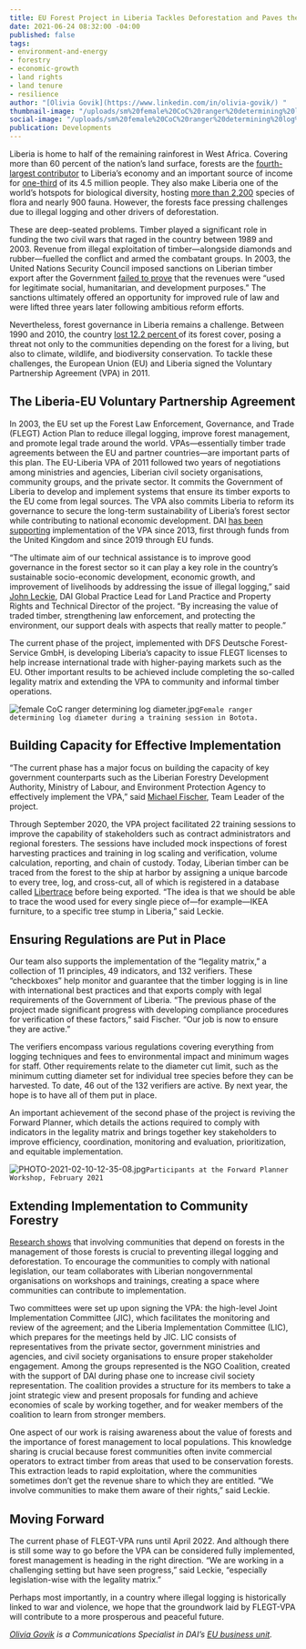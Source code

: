 ```yaml
---
title: EU Forest Project in Liberia Tackles Deforestation and Paves the Way for Stability
date: 2021-06-24 08:32:00 -04:00
published: false
tags:
- environment-and-energy
- forestry
- economic-growth
- land rights
- land tenure
- resilience
author: "[Olivia Govik](https://www.linkedin.com/in/olivia-govik/) "
thumbnail-image: "/uploads/sm%20female%20CoC%20ranger%20determining%20log%20diameter.jpg"
social-image: "/uploads/sm%20female%20CoC%20ranger%20determining%20log%20diameter.jpg"
publication: Developments
---
```


Liberia is home to half of the remaining rainforest in West Africa. Covering more than 60 percent of the nation’s land surface, forests are the [fourth-largest contributor](https://blogs.worldbank.org/africacan/liberia-understanding-peoples-dependence-forests) to Liberia’s economy and an important source of income for [one-third](https://www.nicfi.no/partner-countries/liberia/) of its 4.5 million people. They also make Liberia one of the world’s hotspots for biological diversity, hosting [more than 2,200](https://blogs.worldbank.org/africacan/liberia-understanding-peoples-dependence-forests) species of flora and nearly 900 fauna. However, the forests face pressing challenges due to illegal logging and other drivers of deforestation.






These are deep-seated problems. Timber played a significant role in funding the two civil wars that raged in the country between 1989 and 2003. Revenue from illegal exploitation of timber—alongside diamonds and rubber—fuelled the conflict and armed the combatant groups. In 2003, the United Nations Security Council imposed sanctions on Liberian timber export after the Government [failed to prove](https://news.un.org/en/story/2003/05/66992-extending-sanctions-against-liberia-security-council-adds-ban-timber-exports) that the revenues were “used for legitimate social, humanitarian, and development purposes.” The sanctions ultimately offered an opportunity for improved rule of law and were lifted three years later following ambitious reform efforts. 

Nevertheless, forest governance in Liberia remains a challenge. Between 1990 and 2010, the country [lost 12.2 percent ](https://blogs.worldbank.org/africacan/liberia-understanding-peoples-dependence-forests)of its forest cover, posing a threat not only to the communities depending on the forest for a living, but also to climate, wildlife, and biodiversity conservation. To tackle these challenges, the European Union (EU) and Liberia signed the Voluntary Partnership Agreement (VPA) in 2011. 

## The Liberia-EU Voluntary Partnership Agreement

In 2003, the EU set up the Forest Law Enforcement, Governance, and Trade (FLEGT) Action Plan to reduce illegal logging, improve forest management, and promote legal trade around the world. VPAs—essentially timber trade agreements between the EU and partner countries—are important parts of this plan. The EU-Liberia VPA of 2011 followed two years of negotiations among ministries and agencies, Liberian civil society organisations, community groups, and the private sector. It commits the Government of Liberia to develop and implement systems that ensure its timber exports to the EU come from legal sources. The VPA also commits Liberia to reform its governance to secure the long-term sustainability of Liberia’s forest sector while contributing to national economic development. DAI [has been supporting](https://www.dai.com/our-work/projects/liberia-long-term-technical-assistance-for-the-implementation-of-the-voluntary-partnership-agreement-flegt-vpa) implementation of the VPA since 2013, first through funds from the United Kingdom and since 2019 through EU funds.  

“The ultimate aim of our technical assistance is to improve good governance in the forest sector so it can play a key role in the country’s sustainable socio-economic development, economic growth, and improvement of livelihoods by addressing the issue of illegal logging,” said [John Leckie](https://www.dai.com/who-we-are/our-team/john-leckie), DAI Global Practice Lead for Land Practice and Property Rights and Technical Director of the project. “By increasing the value of traded timber, strengthening law enforcement, and protecting the environment, our support deals with aspects that really matter to people.” 

The current phase of the project, implemented with DFS Deutsche Forest-Service GmbH, is developing Liberia’s capacity to issue FLEGT licenses to help increase international trade with higher-paying markets such as the EU. Other important results to be achieved include completing the so-called legality matrix and extending the VPA to community and informal timber operations. 

![female CoC ranger determining log diameter.jpg](/uploads/female%20CoC%20ranger%20determining%20log%20diameter.jpg)`Female ranger determining log diameter during a training session in Botota.`

## Building Capacity for Effective Implementation

“The current phase has a major focus on building the capacity of key government counterparts such as the Liberian Forestry Development Authority, Ministry of Labour, and Environment Protection Agency to effectively implement the VPA,” said [Michael Fischer](https://flegt-vpa.fda.gov.lr/vpa-su2/the-team/), Team Leader of the project. 

Through September 2020, the VPA project facilitated 22 training sessions to improve the capability of stakeholders such as contract administrators and regional foresters. The sessions have included mock inspections of forest harvesting practices and training in log scaling and verification, volume calculation, reporting, and chain of custody. Today, Liberian timber can be traced from the forest to the ship at harbor by assigning a unique barcode to every tree, log, and cross-cut, all of which is registered in a database called [Libertrace](https://libertrace.sgs.com/) before being exported. “The idea is that we should be able to trace the wood used for every single piece of—for example—IKEA furniture, to a specific tree stump in Liberia,” said Leckie.
 
## Ensuring Regulations are Put in Place 

Our team also supports the implementation of the “legality matrix,” a collection of 11 principles, 49 indicators, and 132 verifiers. These “checkboxes” help monitor and guarantee that the timber logging is in line with international best practices and that exports comply with legal requirements of the Government of Liberia. “The previous phase of the project made significant progress with developing compliance procedures for verification of these factors,” said Fischer. “Our job is now to ensure they are active.”

The verifiers encompass various regulations covering everything from logging techniques and fees to environmental impact and minimum wages for staff. Other requirements relate to the diameter cut limit, such as the minimum cutting diameter set for individual tree species before they can be harvested. To date, 46 out of the 132 verifiers are active. By next year, the hope is to have all of them put in place. 

An important achievement of the second phase of the project is reviving the Forward Planner, which details the actions required to comply with indicators in the legality matrix and brings together key stakeholders to improve efficiency, coordination, monitoring and evaluation, prioritization, and equitable implementation. 

![PHOTO-2021-02-10-12-35-08.jpg](/uploads/PHOTO-2021-02-10-12-35-08.jpg)`Participants at the Forward Planner Workshop, February 2021`

## Extending Implementation to Community Forestry

[Research shows](https://www.researchgate.net/publication/313890485_Resources_and_rules_of_the_game_Participation_of_civil_society_in_REDD_and_FLEGT-VPA_processes_in_Lao_PDR) that involving communities that depend on forests in the management of those forests is crucial to preventing illegal logging and deforestation. To encourage the communities to comply with national legislation, our team collaborates with Liberian nongovernmental organisations on workshops and trainings, creating a space where communities can contribute to implementation. 

Two committees were set up upon signing the VPA: the high-level Joint Implementation Committee (JIC), which facilitates the monitoring and review of the agreement; and the Liberia Implementation Committee (LIC), which prepares for the meetings held by JIC. LIC consists of representatives from the private sector, government ministries and agencies, and civil society organisations to ensure proper stakeholder engagement. Among the groups represented is the NGO Coalition, created with the support of DAI during phase one to increase civil society representation. The coalition provides a structure for its members to take a joint strategic view and present proposals for funding and achieve economies of scale by working together, and for weaker members of the coalition to learn from stronger members.

One aspect of our work is raising awareness about the value of forests and the importance of forest management to local populations. This knowledge sharing is crucial because forest communities often invite commercial operators to extract timber from areas that used to be conservation forests. This extraction leads to rapid exploitation, where the communities sometimes don’t get the revenue share to which they are entitled. “We involve communities to make them aware of their rights,” said Leckie.

## Moving Forward

The current phase of FLEGT-VPA runs until April 2022. And although there is still some way to go before the VPA can be considered fully implemented, forest management is heading in the right direction. “We are working in a challenging setting but have seen progress,” said Leckie, “especially legislation-wise with the legality matrix.”

Perhaps most importantly, in a country where illegal logging is historically linked to war and violence, we hope that the groundwork laid by FLEGT-VPA will contribute to a more prosperous and peaceful future. 

*[Olivia Govik](https://www.linkedin.com/in/olivia-govik/) is a Communications Specialist in DAI’s [EU business unit](https://www.dai.com/who-we-are/global-reach/european-union).*